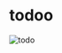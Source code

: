 # todoo

![todo](https://user-images.githubusercontent.com/66878884/132087826-939c611d-3912-4703-827c-f0c1d8a8b3ab.jpg)
